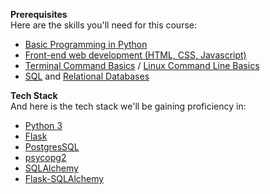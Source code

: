 **Prerequisites**</br>
Here are the skills you'll need for this course:
- [Basic Programming in Python](https://www.udacity.com/course/introduction-to-python--ud1110)
- [Front-end web development (HTML, CSS, Javascript)](https://www.udacity.com/course/front-end-web-developer-nanodegree--nd001)
- [Terminal Command Basics](https://classroom.udacity.com/courses/ud206) / [Linux Command Line Basics](https://www.udacity.com/course/linux-command-line-basics--ud595)
- [SQL](https://www.udacity.com/course/sql-for-data-analysis--ud198) and [Relational Databases](https://www.udacity.com/course/intro-to-relational-databases--ud197)

**Tech Stack**</br>
And here is the tech stack we'll be gaining proficiency in:
- [Python 3](https://www.python.org/downloads/)
- [Flask](https://flask.palletsprojects.com/en/1.1.x/)
- [PostgresSQL](https://www.postgresql.org)
- [psycopg2](https://pypi.org/project/psycopg2/)
- [SQLAlchemy](https://www.sqlalchemy.org)
- [Flask-SQLAlchemy](https://flask-sqlalchemy.palletsprojects.com/en/2.x/)
